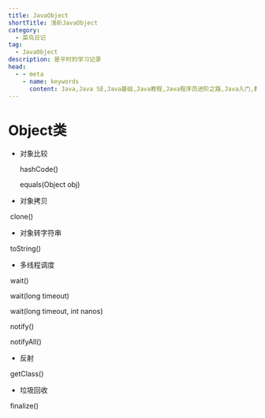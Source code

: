 ```yaml
---
title: JavaObject
shortTitle: 浅析JavaObject
category:
  - 菜鸟日记
tag:
  - JavaObject
description: 是平时的学习记录
head:
  - - meta
    - name: keywords
      content: Java,Java SE,Java基础,Java教程,Java程序员进阶之路,Java入门,教程,java数组,数组,复盘Java基础知识,Java随笔,,Java程序员进阶之路, Java集合框架,java集合框架,hashmap,怎么理解HashMap
---
```

# Object类

* 对象比较

  hashCode()
  
  equals(Object obj)

* 对象拷贝

​		clone()

* 对象转字符串

​		toString()

* 多线程调度

​		wait()

​		wait(long timeout)

​		wait(long timeout, int nanos)

​		notify()

​		notifyAll()

* 反射

​		getClass()

* 垃圾回收

​		finalize()